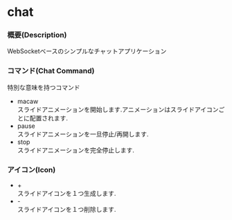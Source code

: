 # chat
### 概要(Description)
WebSocketベースのシンプルなチャットアプリケーション
### コマンド(Chat Command)
特別な意味を持つコマンド

* macaw  
スライドアニメーションを開始します.アニメーションはスライドアイコンごとに配置されます.
* pause  
スライドアニメーションを一旦停止/再開します.
* stop  
スライドアニメーションを完全停止します.

### アイコン(Icon)

* \+  
スライドアイコンを１つ生成します.
* \-  
スライドアイコンを１つ削除します.

